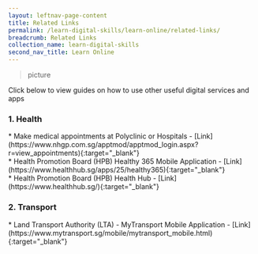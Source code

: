 ```yaml
---
layout: leftnav-page-content
title: Related Links
permalink: /learn-digital-skills/learn-online/related-links/
breadcrumb: Related Links
collection_name: learn-digital-skills
second_nav_title: Learn Online
---
```

> picture<br>

Click below to view guides on how to use other useful digital services and apps

<h3>1. Health</h3>
* Make medical appointments at Polyclinic or Hospitals - [Link](https://www.nhgp.com.sg/apptmod/apptmod_login.aspx?r=view_appointments){:target="_blank"}<br>
* Health Promotion Board (HPB) Healthy 365 Mobile Application - [Link](https://www.healthhub.sg/apps/25/healthy365){:target="_blank"}<br>
* Health Promotion Board (HPB) Health Hub - [Link](https://www.healthhub.sg/){:target="_blank"}<br>

<h3>2. Transport</h3>
* Land Transport Authority (LTA) - MyTransport Mobile Application - [Link](https://www.mytransport.sg/mobile/mytransport_mobile.html){:target="_blank"}<br>
